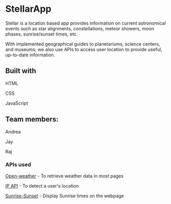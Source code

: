 # StellarApp

Stellar is a location based app provides information on current astronomical events such as star alignments, constellations, meteor showers, moon phases, sunrise/sunset times, etc.

With implemented geographical guides to planetariums, science centers, and museums; we also use APIs to access user location to provide useful, up-to-date information.

## Built with

HTML

CSS

JavaScript

## Team members:

Andrea

Jay

Raj

### APIs used

[Open-weather](https://openweathermap.org/terms) - To retrieve weather data in most pages

[IP API](ipapi.co/json/) - To detect a user's location

[Sunrise-Sunset](https://sunrise-sunset.org/terms) - Display Sunrise times on the webpage
